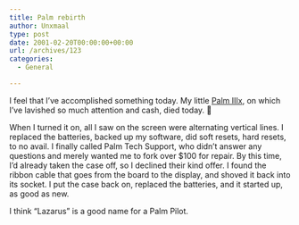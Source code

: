 ```yaml
---
title: Palm rebirth
author: Unxmaal
type: post
date: 2001-02-20T00:00:00+00:00
url: /archives/123
categories:
  - General

---
```

I feel that I&#8217;ve accomplished something today. My little <A HREF="http://www.palm.com/">Palm IIIx</A>, on which I&#8217;ve lavished so much attention and cash, died today. 🙁

When I turned it on, all I saw on the screen were alternating vertical lines. I replaced the batteries, backed up my software, did soft resets, hard resets, to no avail. I finally called Palm Tech Support, who didn&#8217;t answer any questions and merely wanted me to fork over $100 for repair. By this time, I&#8217;d already taken the case off, so I declined their kind offer. I found the ribbon cable that goes from the board to the display, and shoved it back into its socket. I put the case back on, replaced the batteries, and it started up, as good as new. 

I think &#8220;Lazarus&#8221; is a good name for a Palm Pilot.